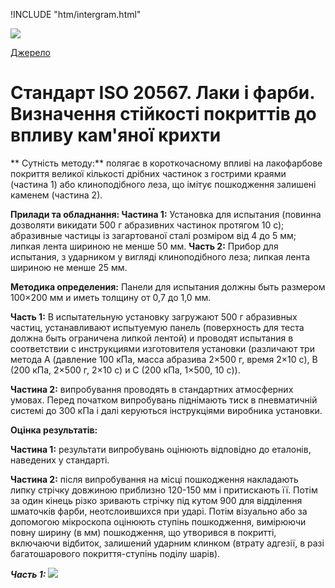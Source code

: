 
!INCLUDE "htm/intergram.html"

![](https://chart.googleapis.com/chart?chs=180x180&amp;cht=qr&amp;chl=https://pp.vokov.tk/standarts/%D0%A1%D1%82%D0%B0%D0%BD%D0%B4%D0%B0%D1%80%D1%82_ISO_2813_%D0%9B%D0%B0%D0%BA%D0%B8_%D1%96_%D1%84%D0%B0%D1%80%D0%B1%D0%B8_%D0%92%D0%B8%D0%B7%D0%BD%D0%B0%D1%87%D0%B5%D0%BD%D0%BD%D1%8F_%D0%B4%D0%B7%D0%B5%D1%80%D0%BA%D0%B0%D0%BB%D1%8C%D0%BD%D0%BE%D0%B3%D0%BE_%D0%B3%D0%BB%D1%8F%D0%BD%D1%86%D1%8E_%D0%BD%D0%B5%D0%BC%D0%B5%D1%82%D0%B0%D0%BB%D0%B5%D0%B2%D0%B8%D1%85_%D0%BF%D0%BB%D1%96%D0%B2%D0%BE%D0%BA_%D1%84%D0%B0%D1%80%D0%B1_%D0%BF%D1%96%D0%B4_%D0%BA%D1%83%D1%82%D0%BE%D0%BC_20_60_%D1%96_85_%D0%B3%D1%80%D0%B0%D0%B4%D1%83%D1%81%D1%96%D0%B2.html) 

[Джерело](http://vseokraskah.net/standart-iso-20567 "Permalink to Стандарт ISO 20567. Лаки и краски. Определение стойкости покрытий к воздействию каменной крошки")

# Стандарт ISO 20567. Лаки і фарби. Визначення стійкості покриттів до впливу кам'яної крихти

** Сутність методу:** полягає в короткочасному впливі на лакофарбове покриття великої кількості дрібних частинок з гострими краями (частина 1) або клиноподібного леза, що імітує пошкодження залишені каменем (частина 2).

**Прилади та обладнання: Частина 1:** Установка для испытания (повинна дозволяти викидати 500 г абразивних частинок протягом 10 с); абразивные частицы із загартованої сталі розміром від 4 до 5 мм; липкая лента шириною не менше 50 мм. **Часть 2:** Прибор для испытания, з ударником у вигляді клиноподібного леза; липкая лента шириною не менше 25 мм.

**Методика определения:** Панели для испытания должны быть размером 100×200 мм и иметь толщину от 0,7 до 1,0 мм.

**Часть 1:** В испытательную установку загружают 500 г абразивных частиц, устанавливают испытуемую панель (поверхность для теста должна быть ограничена липкой лентой) и проводят испытания в соответствии с инструкциями изготовителя установки (различают три метода А (давление 100 кПа, масса абразива 2×500 г, время 2×10 с), В (200 кПа, 2×500 г, 2×10 с) и С (200 кПа, 1×500, 10 с)).

**Частина 2:** випробування проводять в стандартних атмосферних умовах. Перед початком випробувань піднімають тиск в пневматичній системі до 300 кПа і далі керуються інструкціями виробника установки.

**Оцінка результатів:**

**Частина 1:** результати випробувань оцінюють відповідно до еталонів, наведених у стандарті.

**Частина 2:** після випробування на місці пошкодження накладають липку стрічку довжиною приблизно 120-150 мм і притискають її. Потім за один кінець різко зривають стрічку під кутом 900 для відділення шматочків фарби, неотслоившихся при ударі. Потім візуально або за допомогою мікроскопа оцінюють ступінь пошкодження, вимірюючи повну ширину (в мм) пошкодження, що утворився в покритті, включаючи відбиток, залишений ударним клинком (втрату адгезії, в разі багатошарового покриття-ступінь поділу шарів).

**_Часть 1: ![][1]_**

[1]: /img/laki-i-kraski-opredelenie-s1.jpg

  